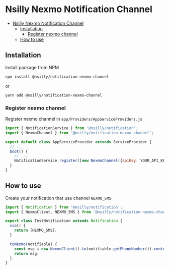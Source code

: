 # Nsilly Nexmo Notification Channel

- [Nsilly Nexmo Notification Channel](#nsilly-nexmo-notification-channel)
  - [Installation](#installation)
    - [Register nexmo channel](#register-nexmo-channel)
  - [How to use](#how-to-use)


## Installation

Install package from NPM


```
npm install @nsilly/notification-nexmo-channel
```

or

```
yarn add @nsilly/notification-nexmo-channel
```


### Register nexmo channel

Register nexmo channel in `app/Providers/AppServiceProviders.js`

```javascript
import { NotificationService } from '@nsilly/notification';
import { NexmoChannel } from '@nsilly/notification-nexmo-channel';

export default class AppServiceProvider extends ServiceProvider {
  // ...
  boot() {
    // ...
    NotificationService.register([new NexmoChannel({apiKey: YOUR_API_KEY, apiSecret: YOUR_API_SECRET})]);
  }
}

```

## How to use

Create your notification that use channel `NEXMO_SMS`

```javascript
import { Notification } from '@nsilly/notification';
import { NexmoClient, NEXMO_SMS } from '@nsilly/notification-nexmo-channel';

export class TestNotification extends Notification {
  via() {
    return [NEXMO_SMS];
  }

  toNexmo(notifiable) {
    const msg = new NexmoClient().to(notifiable.getPhoneNumber()).content('Good morning'));
    return msg;
  }
}
```
